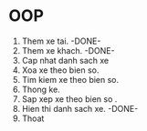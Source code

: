 # OOP
1. Them xe tai.                -DONE-                                
2. Them xe khach.              -DONE-                        
3. Cap nhat danh sach xe                      
4. Xoa xe theo bien so.                
5. Tim kiem xe theo bien so.                     
6. Thong ke.                                    
7. Sap xep xe theo bien so .                
8. Hien thi danh sach xe.      -DONE-                
0. Thoat           
